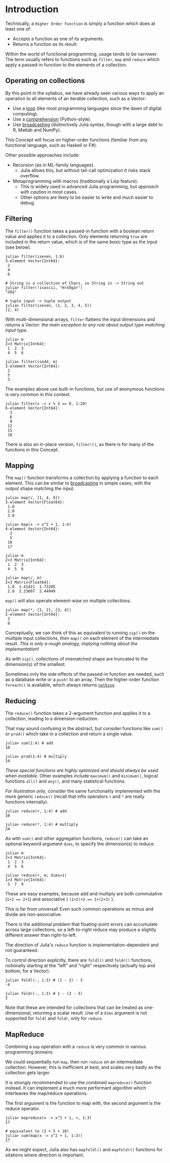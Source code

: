 # Introduction

Technically, a `Higher Order Function` is simply a function which does at least one of:

- Accepts a function as one of its arguments.
- Returns a function as its result.

Within the world of functional programming, usage tends to be narrower.
The term usually refers to functions such as `filter`, `map` and `reduce` which apply a passed-in function to the elements of a collection.

## Operating on collections

By this point in the syllabus, we have already seen various ways to apply an operation to all elements of an iterable collection, such as a Vector:

- Use a [loop][loops] (like most programming languages since the dawn of digital computing).
- Use a [comprehension][comprehensions] (Python-style).
- Use [broadcasting][broadcasting] (distinctively Julia syntax, though with a large debt to R, Matlab and NumPy).

This Concept will focus on higher-order functions (familiar from any functional language, such as Haskell or F#).

Other possible approaches include:

- Recursion (as in ML-family languages). 
  - Julia allows this, but without tail-call optimization it risks stack overflow.
- Metaprogramming with macros (traditionally a Lisp feature). 
  - This is widely used in advanced Julia programming, but _approach with caution_ in most cases. 
  - Other options are likely to be easier to write and much easier to debug.

## Filtering

The `filter()` function takes a passed-in function with a boolean return value and applies it to a collection.
Only elements returning `true` are included in the return value, which is of the same _basic_ type as the input (see below).

```julia-repl
julia> filter(iseven, 1:6)
3-element Vector{Int64}:
 2
 4
 6

# String is a collection of Chars, so String in -> String out
julia> filter(!isascii, "Hrōðgār")
"ōðā"

# tuple input -> tuple output
julia> filter(iseven, (1, 2, 3, 4, 5))
(2, 4)
```

With multi-dimensional arrays, `filter` flattens the input dimensions and returns a Vector: _the main exception to any rule about output type matching input type_.

```julia-repl
julia> m
2×3 Matrix{Int64}:
 1  2  3
 4  5  6

julia> filter(isodd, m)
3-element Vector{Int64}:
 1
 5
 3
```

The examples above use built-in functions, but use of anonymous functions is very common in this context.

```julia-repl
julia> filter(x -> x % 3 == 0, 1:20)
6-element Vector{Int64}:
  3
  6
  9
 12
 15
 18
```

There is also an in-place version, `filter!()`, as there is for many of the functions in this Concept.

## Mapping

The `map()` function transforms a collection by applying a function to each element.
This can be similar to [broadcasting][broadcasting] in simple cases, with the output shape matching the input.

```julia-repl
julia> map(√, [1, 4, 9])
3-element Vector{Float64}:
 1.0
 2.0
 3.0

julia> map(x -> x^2 + 1, 1:4)
4-element Vector{Int64}:
  2
  5
 10
 17

julia> m
2×3 Matrix{Int64}:
 1  2  3
 4  5  6

julia> map(√, m)
2×3 Matrix{Float64}:
 1.0  1.41421  1.73205
 2.0  2.23607  2.44949
```

`map()` will also operate element-wise on multiple collections.

```julia-repl
julia> map(*, [1, 2], [3, 4])
2-element Vector{Int64}:
 3
 8
```

Conceptually, we can think of this as equivalent to running `zip()` on the multiple input collections, then `map()` on each element of the intermediate result.
_This is only a rough analogy, implying nothing about the implementation!_

As with `zip()`, collections of mismatched shape are truncated to the dimension(s) of the smallest.

Sometimes only the side effects of the passed-in function are needed, such as a database write or a `push!` to an array.
Then the higher-order function `foreach()` is available, which always returns [`nothing`][nothingness].

## Reducing

The `reduce()` function takes a 2-argument function and applies it to a collection, leading to a dimension-reduction.

That may sound confusing in the abstract, but consider functions like `sum()` or `prod()` which take in a collection and return a single value.

```julia-repl
julia> sum(1:4) # add
10

julia> prod(1:4) # multiply
24
```

_These special functions are highly optimized and should always be used when available._
Other examples include `maximum()` and `minimum()`, logical functions `all()` and `any()`, and many statistical functions.

_For illustration only_, consider the same functionality implemented with the more generic `reduce()` (recall that infix operators `+` and `*` are really functions internally).

```julia-repl
julia> reduce(+, 1:4) # add
10

julia> reduce(*, 1:4) # multiply
24
```

As with `sum()` and other aggregation functions, `reduce()` can take an optional keyword argument `dims`, to specify the dimension(s) to reduce.

```julia-repl
julia> m
2×3 Matrix{Int64}:
 1  2  3
 4  5  6

julia> reduce(+, m; dims=1)
1×3 Matrix{Int64}:
 5  7  9
```

These are easy examples, because add and multiply are both commutative (`1+2 == 2+1`) and associative ( `(1+2)+3 == 1+(2+3)` ).

This is far from universal!
Even such common operations as minus and divide are non-associative.

There is the additional problem that floating-point errors can accumulate across large collections, so a left-to-right reduce may produce a slightly different answer than right-to-left.

The direction of Julia's `reduce` function is implementation-dependent and not guaranteed.

To control direction explicitly, there are `foldl()` and `foldr()` functions, notionally starting at the "left" and "right" respectively (actually top and bottom, for a Vector).

```julia-repl
julia> foldl(-, 1:3) # (1 - 2) - 3
-4

julia> foldr(-, 1:3) # 1 - (2 - 3)
2
```

Note that these are intended for collections that can be treated as one-dimensional, returning a scalar result.
Use of a `dims` argument is not supported for `foldl` and `foldr`, only for `reduce`.

## MapReduce

Combining a `map` operation with a `reduce` is very common in various programming domains.

We could sequentially run `map`, then run `reduce` on an intermediate collection.
However, this is inefficient at best, and scales very badly as the collection gets larger.

It is _strongly_ recommended to use the combined `mapreduce()` function instead.
It can implement a much more performant algorithm which interleaves the map/reduce operations.

The first argument is the function to map with, the second argument is the reduce operator.

```julia-repl
julia> mapreduce(x -> x^2 + 1, +, 1:3)
17

# equivalent to (2 + 5 + 10)
julia> sum(map(x -> x^2 + 1, 1:3))
17
```

As we might expect, Julia also has `mapfoldl()` and `mapfoldr()` functions for sitations where direction is important.


[loops]: https://exercism.org/tracks/julia/concepts/loops
[comprehensions]: https://exercism.org/tracks/julia/concepts/comprehensions
[nothingness]: https://exercism.org/tracks/julia/concepts/nothingness
[broadcasting]: https://exercism.org/tracks/julia/concepts/vector-operations
